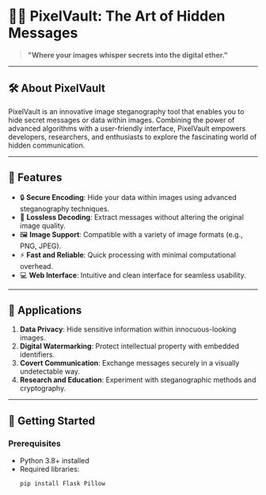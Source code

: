 # 📸✨ PixelVault: The Art of Hidden Messages

> **"Where your images whisper secrets into the digital ether."**

---

## 🛠️ **About PixelVault**
PixelVault is an innovative image steganography tool that enables you to hide secret messages or data within images. Combining the power of advanced algorithms with a user-friendly interface, PixelVault empowers developers, researchers, and enthusiasts to explore the fascinating world of hidden communication.

---

## 🌟 **Features**
- 🔒 **Secure Encoding**: Hide your data within images using advanced steganography techniques.
- 🌈 **Lossless Decoding**: Extract messages without altering the original image quality.
- 🖼️ **Image Support**: Compatible with a variety of image formats (e.g., PNG, JPEG).
- ⚡ **Fast and Reliable**: Quick processing with minimal computational overhead.
- 💻 **Web Interface**: Intuitive and clean interface for seamless usability.

---

## 🎯 **Applications**
1. **Data Privacy**: Hide sensitive information within innocuous-looking images.
2. **Digital Watermarking**: Protect intellectual property with embedded identifiers.
3. **Covert Communication**: Exchange messages securely in a visually undetectable way.
4. **Research and Education**: Experiment with steganographic methods and cryptography.

---

## 🚀 **Getting Started**

### Prerequisites
- Python 3.8+ installed
- Required libraries:
  ```bash
  pip install Flask Pillow
